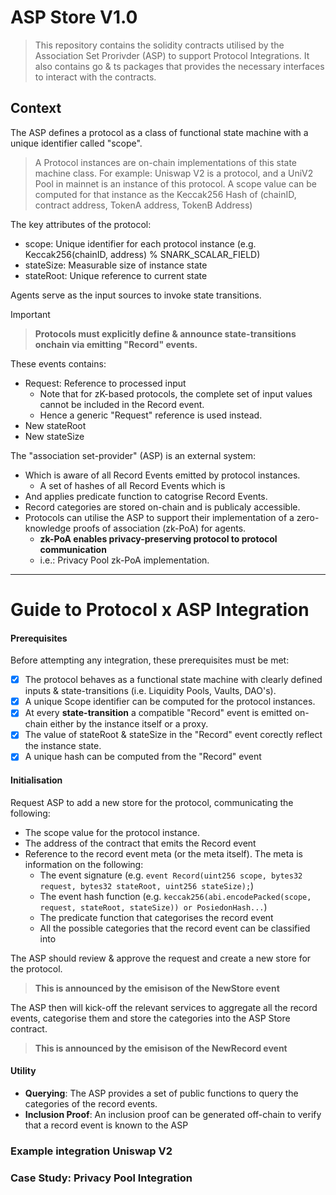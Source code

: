 # ASP Store V1.0

> This repository contains the solidity contracts utilised by the Association
> Set Prorivder (ASP) to support Protocol Integrations.
> It also contains go & ts packages that provides the necessary
> interfaces to interact with the contracts.

## Context

The ASP defines a protocol as a class of functional state machine with a unique
identifier called "scope".

> A Protocol instances are on-chain implementations of this state machine
> class.
> For example: Uniswap V2 is a protocol, and a UniV2 Pool in mainnet is an
> instance of this protocol.
> A scope value can be computed for that instance as the Keccak256 Hash of
> (chainID, contract address, TokenA address, TokenB Address)

The key attributes of the protocol:

- scope: Unique identifier for each protocol instance (e.g. Keccak256(chainID,
  address) % SNARK_SCALAR_FIELD)
- stateSize: Measurable size of instance state
- stateRoot: Unique reference to current state

Agents serve as the input sources to invoke state transitions.

> [!IMPORTANT]

> **Protocols must explicitly define & announce state-transitions onchain via emitting "Record" events.**

These events contains:

- Request: Reference to processed input
  - Note that for zK-based protocols, the complete set of input values cannot be included in the Record event.
  - Hence a generic "Request" reference is used instead.
- New stateRoot
- New stateSize

The "association set-provider" (ASP) is an external system:

- Which is aware of all Record Events emitted by protocol instances.
  - A set of hashes of all Record Events which is
- And applies predicate function to catogrise Record Events.
- Record categories are stored on-chain and is publicaly accessible.
- Protocols can utilise the ASP to support their implementation of a zero-knowledge proofs of association (zk-PoA) for agents.
  - **zk-PoA enables privacy-preserving protocol to protocol communication**
  - i.e.: Privacy Pool zk-PoA implementation.

---

# Guide to Protocol x ASP Integration

#### **Prerequisites**

Before attempting any integration, these prerequisites must be met:

- [x] The protocol behaves as a functional state machine with clearly defined inputs & state-transitions (i.e. Liquidity Pools, Vaults, DAO's).
- [x] A unique Scope identifier can be computed for the protocol instances.
- [x] At every **state-transition** a compatible "Record" event is emitted on-chain either by the instance itself or a proxy.
- [x] The value of stateRoot & stateSize in the "Record" event corectly reflect the instance state.
- [x] A unique hash can be computed from the "Record" event

#### **Initialisation**

Request ASP to add a new store for the protocol, communicating the following:

- The scope value for the protocol instance.
- The address of the contract that emits the Record event
- Reference to the record event meta (or the meta itself). The meta is information on the following:
  - The event signature (e.g. `event Record(uint256 scope, bytes32 request, bytes32 stateRoot, uint256 stateSize);`)
  - The event hash function (e.g. `keccak256(abi.encodePacked(scope, request, stateRoot, stateSize)) or PosiedonHash...`)
  - The predicate function that categorises the record event
  - All the possible categories that the record event can be classified into

The ASP should review & approve the request and create a new store for the protocol.

> **This is announced by the emisison of the NewStore event**

The ASP then will kick-off the relevant services to aggregate all the record events, categorise them and store the categories into the ASP Store contract.

> **This is announced by the emisison of the NewRecord event**

#### **Utility**

- **Querying**: The ASP provides a set of public functions to query the categories of the record events.
- **Inclusion Proof**: An inclusion proof can be generated off-chain to verify that a record event is known to the ASP

### Example integration Uniswap V2

### Case Study: Privacy Pool Integration
